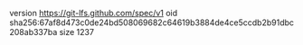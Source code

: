 version https://git-lfs.github.com/spec/v1
oid sha256:67af8d473c0de24bd508069682c64619b3884de4ce5ccdb2b91dbc208ab337ba
size 1237

